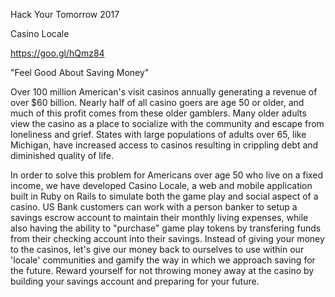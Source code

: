 Hack Your Tomorrow 2017

Casino Locale

https://goo.gl/hQmz84

"Feel Good About Saving Money"

Over 100 million American's visit casinos annually generating a revenue of over $60 billion. Nearly half of all casino goers are age 50 or older, and much of this profit comes from these older gamblers. Many older adults view the casino as a place to socialize with the community and escape from loneliness and grief. States with large populations of adults over 65, like Michigan, have increased access to casinos resulting in crippling debt and diminished quality of life.

In order to solve this problem for Americans over age 50 who live on a fixed income, we have developed Casino Locale, a web and mobile application built in Ruby on Rails to simulate both the game play and social aspect of a casino. US Bank customers can work with a person banker to setup a savings escrow account to maintain their monthly living expenses, while also having the ability to "purchase" game play tokens by transfering funds from their checking account into their savings. Instead of giving your money to the casinos, let's give our money back to ourselves to use within our 'locale' communities and gamify the way in which we approach saving for the future. Reward yourself for not throwing money away at the casino by building your savings account and preparing for your future.
